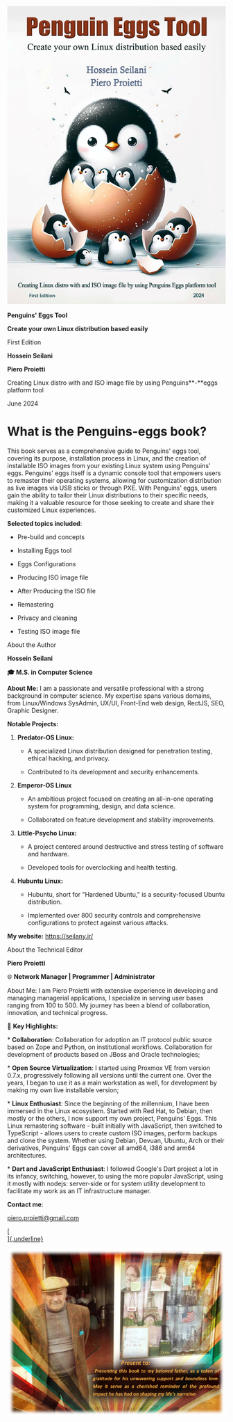 ![](media/image3.jpeg)

**Penguins' Eggs Tool**

**Create your own Linux distribution based easily**

First Edition

**Hossein Seilani**

**Piero Proietti**

Creating Linux distro with and ISO image file by using Penguins**-**eggs
platform tool

June 2024

# What is the Penguins-eggs book?

This book serves as a comprehensive guide to Penguins' eggs tool,
covering its purpose, installation process in Linux, and the creation of
installable ISO images from your existing Linux system using
Penguins' eggs. Penguins' eggs itself is a dynamic console
tool that empowers users to remaster their operating systems, allowing
for customization distribution as live images via USB sticks or through
PXE. With Penguins' eggs, users gain the ability to tailor their
Linux distributions to their specific needs, making it a valuable
resource for those seeking to create and share their customized Linux
experiences.

**Selected topics included**:

-   Pre-build and concepts

-   Installing Eggs tool

-   Eggs Configurations

-   Producing ISO image file

-   After Producing the ISO file

-   Remastering

-   Privacy and cleaning

-   Testing ISO image file

About the Author

**Hossein Seilani**

**🎓 M.S. in Computer Science**

**About Me:** I am a passionate and versatile professional with a strong
background in computer science. My expertise spans various domains, from
Linux/Windows SysAdmin, UX/UI, Front-End web design, RectJS, SEO,
Graphic Designer.

**Notable Projects:**

1.  **Predator-OS Linux:**

    -   A specialized Linux distribution designed for penetration
        testing, ethical hacking, and privacy.

    -   Contributed to its development and security enhancements.

2.  **Emperor-OS Linux**

    -   An ambitious project focused on creating an all-in-one operating
        system for programming, design, and data science.

    -   Collaborated on feature development and stability improvements.

3.  **Little-Psycho Linux:**

    -   A project centered around destructive and stress testing of
        software and hardware.

    -   Developed tools for overclocking and health testing.

4.  **Hubuntu Linux:**

    -   Hubuntu, short for "Hardened Ubuntu," is a security-focused
        Ubuntu distribution.

    -   Implemented over 800 security controls and comprehensive
        configurations to protect against various attacks.

**My website:** <https://seilany.ir/>



About the Technical Editor

**Piero Proietti**

🌐 **Network Manager \| Programmer \| Administrator**

About Me: I am Piero Proietti with extensive experience in developing
and managing managerial applications, I specialize in serving user bases
ranging from 100 to 500. My journey has been a blend of collaboration,
innovation, and technical progress.

🔧 **Key Highlights:**

\* **Collaboration**: Collaboration for adoption an IT protocol public
source based on Zope and Python, on institutional workflows.
Collaboration for development of products based on JBoss and Oracle
technologies;

\* **Open Source Virtualization**: I started using Proxmox VE from
version 0.7.x, progressively following all versions until the current
one. Over the years, I began to use it as a main workstation as well,
for development by making my own live installable version;

\* **Linux Enthusiast**: Since the beginning of the millennium, I have
been immersed in the Linux ecosystem. Started with Red Hat, to Debian,
then mostly or the others, I now support my own project, Penguins\'
Eggs. This Linux remastering software - built initially with JavaScript,
then switched to TypeScript - allows users to create custom ISO images,
perform backups and clone the system. Whether using Debian, Devuan,
Ubuntu, Arch or their derivatives, Penguins\' Eggs can cover all amd64,
i386 and arm64 architectures.

\* **Dart and JavaScript Enthusiast**: I followed Google\'s Dart project
a lot in its infancy, switching, however, to using the more popular
JavaScript, using it mostly with nodejs: server-side or for system
utility development to facilitate my work as an IT infrastructure
manager.


**Contact me**:

piero.proietti@gmail.com

[[\
]{.underline}](https://ora.ai/profile/symbolic-pink-7h8q)

![](media/image4.jpg)
